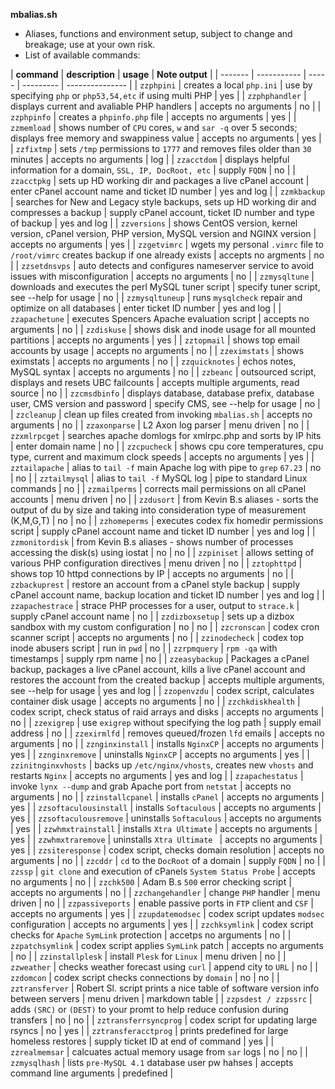 **mbalias.sh**
- Aliases, functions and environment setup, subject to change and breakage; use
at your own risk.  
- List of available commands:

| **command** | **description** | **usage** | **Note output** |
| ------- | ----------- | ----- | --------- | --------------- |
| `zzphpini` | creates a local `php.ini` | use by specifying `php` or `php53,54,etc` if using multi PHP | yes |
| `zzphphandler` | displays current and avaliable PHP handlers | accepts no arguments | no |
| `zzphpinfo` | creates a `phpinfo.php` file | accepts no arguments | yes |
| `zzmemload` | shows number of `CPU` cores, `w` and `sar -q` over 5 seconds; displays free memory and swappiness value | accepts no arguments | yes |
| `zzfixtmp` | sets `/tmp` permissions to `1777` and removes files older than `30` minutes | accepts no arguments | log |
| `zzacctdom` | displays helpful information for a domain, `SSL, IP, DocRoot, etc` | supply `FQDN` | no |
| `zzacctpkg` | sets up HD working dir and packages a live cPanel account | enter cPanel account name and ticket ID number | yes and log |
| `zzmkbackup` | searches for New and Legacy style backups, sets up HD working dir and compresses a backup | supply cPanel account, ticket ID number and type of backup | yes and log |
| `zzversions` | shows CentOS version, kernel version, cPanel version, PHP version, MySQL version and NGINX version | accepts no arguments | yes |
| `zzgetvimrc` | wgets my personal `.vimrc` file to `/root/vimrc` creates backup if one already exists | accepts no argments | no |
| `zzsetdnsvps` | auto detects and configures nameserver service to avoid issues with misconfiguration | accepts no arguments | no |
| `zzmysqltune` | downloads and executes the perl MySQL tuner script | specify tuner script, see --help for usage | no |
| `zzmysqltuneup` | runs `mysqlcheck` repair and optimize on all databases | enter ticket ID number | yes and log |
| `zzapachetune` | executes Spencers Apache evaluation script | accepts no arguments | no |
| `zzdiskuse` | shows disk and inode usage for all mounted partitions | accepts no arguments | yes |
| `zztopmail` | shows top email accounts by usage | accepts no arguments | no |
| `zzeximstats` | shows eximstats | accepts no arguments | no |
| `zzquicknotes` | echos notes, MySQL syntax | accepts no arguments | no |
| `zzbeanc` | outsourced script, displays and resets UBC failcounts | accepts multiple arguments, read source | no |
| `zzcmsdbinfo` | displays database, database prefix, database user, CMS version and password | specify CMS, see --help for usage | no |
| `zzcleanup` | clean up files created from invoking `mbalias.sh` | accepts no arguments | no |
| `zzaxonparse` | L2 Axon log parser | menu driven | no |
| `zzxmlrpcget` | searches apache domlogs for xmlrpc.php and sorts by IP hits | enter domain name | no |
| `zzcpucheck` | shows cpu core temperatures, cpu type, current and maximum clock speeds | accepts no arguments | yes |
| `zztailapache` | alias to `tail -f` main Apache log with pipe to `grep` `67.23` | no | no |
| `zztailmysql` | alias to `tail -f` MySQL log | pipe to standard Linux commands | no |
| `zzmailperms` | corrects mail permissions on all cPanel accounts | menu driven | no |
| `zzdusort` | from Kevin B.s aliases - sorts the output of du by size and taking into consideration type of measurement (K,M,G,T) | no | no |
| `zzhomeperms` | executes codex fix homedir permissions script | supply cPanel account name and ticket ID number | yes and log |
| `zzmonitordisk` | from Kevin B.s aliases - shows number of processes accessing the disk(s) using iostat | no | no |
| `zzpiniset` | allows setting of various PHP configuration directives | menu driven | no |
| `zztophttpd` | shows top 10 httpd connections by IP | accepts no arguments | no |
| `zzbackuprest` | restore an account from a cPanel style backup | supply cPanel account name, backup location and ticket ID number | yes and log |
| `zzapachestrace` | strace PHP processes for a user, output to `strace.k` | supply cPanel account name | no |
| `zzdizboxsetup` | sets up a dizbox sandbox with my custom configuration | no | no |
| `zzcronscan` | codex cron scanner script | accepts no arguments | no |
| `zzinodecheck` | codex top inode abusers script | run in `pwd` | no |
| `zzrpmquery` | `rpm -qa` with timestamps | supply rpm name | no |
| `zzeasybackup` | Packages a cPanel backup, packages a live cPanel account, kills a live cPanel account and restores the account from the created backup | accepts multiple arguments, see --help for usage | yes and log |
| `zzopenvzdu` | codex script, calculates container disk usage | accepts no arguments | no |
| `zzchkdiskhealth` | codex script, check status of raid arrays and disks | accepts no arguments | no |
| `zzexigrep` | use `exigrep` without specifying the log path | supply email address | no |
| `zzexirmlfd` | removes queued/frozen `lfd` emails | accepts no arguments | no |
| `zznginxinstall` | installs `NginxCP` | accepts no arguments | yes |
| `zznginxremove` | uninstalls `NginxCP` | accepts no arguments | yes |
| `zzinitnginxvhosts` | backs up `/etc/nginx/vhosts`, creates new `vhosts` and restarts `Nginx` | accepts no arguments | yes and log |
| `zzapachestatus` | invoke `lynx --dump` and grab Apache port from `netstat` | accepts no arguments | no |
| `zzinstallcpanel` | installs `cPanel` | accepts no arguments | yes |
| `zzsoftaculousinstall` | installs `Softaculous` | accepts no arguments | yes |
| `zzsoftaculousremove` | uninstalls `Softaculous` | accepts no arguments | yes |
| `zzwhmxtrainstall` | installs `Xtra Ultimate` | accepts no arguments | yes |
| `zzwhmxtraremove` | uninstalls `Xtra Ultimate ` | accepts no arguments | yes |
| `zzsiteresponse` | codex script, checks domain resolution | accepts no arguments | no |
| `zzcddr` | `cd` to the `DocRoot` of a domain | supply `FQDN` | no |
| `zzssp` | `git clone` and execution of cPanels `System Status Probe` | accepts no arguments | no |
| `zzchk500` | Adam B.s `500` error checking script | accepts no arguments | no |
| `zzchangehandler` | change `PHP` handler | menu driven | no |
| `zzpassiveports` | enable passive ports in `FTP` client and `CSF` | accepts no arguments | yes |
| `zzupdatemodsec` | codex script updates `modsec` configuration | accepts no arguments | yes |
| `zzchksymlink` | codex script checks for `Apache` `SymLink` protection | accetps no arguments | no |
| `zzpatchsymlink` | codex script applies `SymLink` patch | accepts no arguments | no |
| `zzinstallplesk` | install `Plesk` for `Linux` | menu driven | no |
| `zzweather` | checks weather forecast using `curl` | append city to `URL` | no |
| `zzdomcon` | codex script checks connections by `domain` | no | no |
| `zztransferver` | Robert Sl. script prints a nice table of software version info between servers | menu driven | markdown table |
| `zzpsdest / zzpssrc` | adds `(SRC)` or `(DEST)` to your promt to help reduce confusion during transfers | no | no |
| `zztransferrsyncprog` | codex script for updating large rsyncs | no | yes |
| `zztransferacctprog` | prints predefined for large homeless restores | supply ticket ID at end of command | yes |
| `zzrealmemsar` | calcuates actual memory usage from `sar` logs | no | no |
| `zzmysqlhash` | lists `pre-MySQL 4.1` database user pw hahses | accepts command line arguments | predefined |
